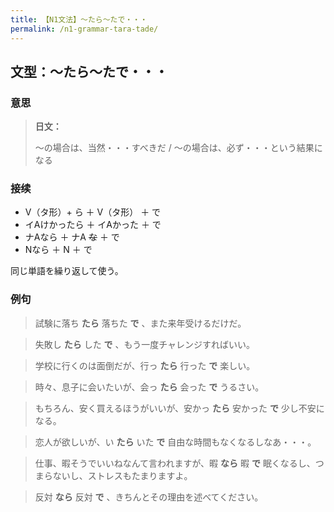 ```yaml
---
title: 【N1文法】〜たら〜たで・・・
permalink: /n1-grammar-tara-tade/
---
```


## 文型：〜たら〜たで・・・

### 意思

> **日文：**
> 
> 〜の場合は、当然・・・すべきだ / 〜の場合は、必ず・・・という結果になる


### 接续

- V（タ形）+ ら ＋ V（タ形） ＋ で
- イAけかったら ＋ イAかった ＋ で
- ナAなら ＋ ナA ~~な~~ ＋ で
- Nなら ＋ N ＋ で

同じ単語を繰り返して使う。

### 例句

> 試験に落ち **たら** 落ちた **で** 、また来年受けるだけだ。

> 失敗し **たら** した **で** 、もう一度チャレンジすればいい。

> 学校に行くのは面倒だが、行っ **たら** 行った **で** 楽しい。

> 時々、息子に会いたいが、会っ **たら** 会った **で** うるさい。

> もちろん、安く買えるほうがいいが、安かっ **たら** 安かった **で** 少し不安になる。

> 恋人が欲しいが、い **たら** いた **で** 自由な時間もなくなるしなあ・・・。

> 仕事、暇そうでいいねなんて言われますが、暇 **なら** 暇 **で** 眠くなるし、つまらないし、ストレスもたまりますよ。

> 反対 **なら** 反対 **で** 、きちんとその理由を述べてください。

